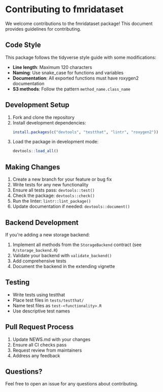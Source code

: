# Contributing to fmridataset

We welcome contributions to the fmridataset package! This document provides guidelines for contributing.

## Code Style

This package follows the tidyverse style guide with some modifications:

- **Line length**: Maximum 120 characters
- **Naming**: Use snake_case for functions and variables
- **Documentation**: All exported functions must have roxygen2 documentation
- **S3 methods**: Follow the pattern `method_name.class_name`

## Development Setup

1. Fork and clone the repository
2. Install development dependencies:
   ```r
   install.packages(c("devtools", "testthat", "lintr", "roxygen2"))
   ```
3. Load the package in development mode:
   ```r
   devtools::load_all()
   ```

## Making Changes

1. Create a new branch for your feature or bug fix
2. Write tests for any new functionality
3. Ensure all tests pass: `devtools::test()`
4. Check the package: `devtools::check()`
5. Run the linter: `lintr::lint_package()`
6. Update documentation if needed: `devtools::document()`

## Backend Development

If you're adding a new storage backend:

1. Implement all methods from the `StorageBackend` contract (see `R/storage_backend.R`)
2. Validate your backend with `validate_backend()`
3. Add comprehensive tests
4. Document the backend in the extending vignette

## Testing

- Write tests using testthat
- Place test files in `tests/testthat/`
- Name test files as `test-<functionality>.R`
- Use descriptive test names

## Pull Request Process

1. Update NEWS.md with your changes
2. Ensure all CI checks pass
3. Request review from maintainers
4. Address any feedback

## Questions?

Feel free to open an issue for any questions about contributing.